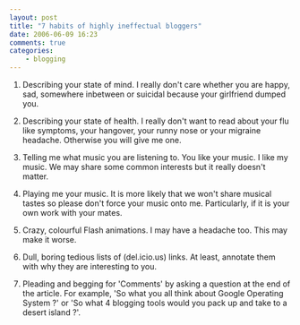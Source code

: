 ```yaml
---
layout: post
title: "7 habits of highly ineffectual bloggers"
date: 2006-06-09 16:23
comments: true
categories:
    - blogging
---
```

1. Describing your state of mind. I really don't care whether you are happy, sad, somewhere inbetween or suicidal because your girlfriend dumped you.

2. Describing your state of health. I really don't want to read about your flu like symptoms, your hangover, your runny nose or your migraine headache. Otherwise you will give me one.

3. Telling me what music you are listening to. You like your music. I like my music. We may share some common interests but it really doesn't matter.

4. Playing me your music. It is more likely that we won't share musical tastes so please don't force your music onto me. Particularly, if it is your own work with your mates.

5. Crazy, colourful Flash animations. I may have a headache too. This may make it worse.

6. Dull, boring tedious lists of (del.icio.us) links. At least, annotate them with why they are interesting to you.

7. Pleading and begging for 'Comments' by asking a question at the end of the article. For example, 'So what you all think about Google Operating System ?' or 'So what 4 blogging tools would you pack up and take to a desert island ?'.
